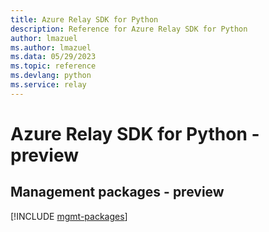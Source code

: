 ```yaml
---
title: Azure Relay SDK for Python
description: Reference for Azure Relay SDK for Python
author: lmazuel
ms.author: lmazuel
ms.data: 05/29/2023
ms.topic: reference
ms.devlang: python
ms.service: relay
---
```

# Azure Relay SDK for Python - preview

## Management packages - preview
[!INCLUDE [mgmt-packages](relay-mgmt-index.md)]